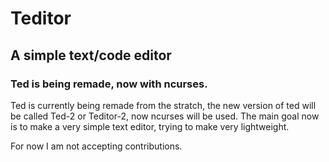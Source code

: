 # Teditor
## A simple text/code editor

### Ted is being remade, now with ncurses.

Ted is currently being remade from the stratch, the new version of ted will be
called Ted-2 or Teditor-2, now ncurses will be used. The main goal now is to
make a very simple text editor, trying to make very lightweight.

For now I am not accepting contributions.
